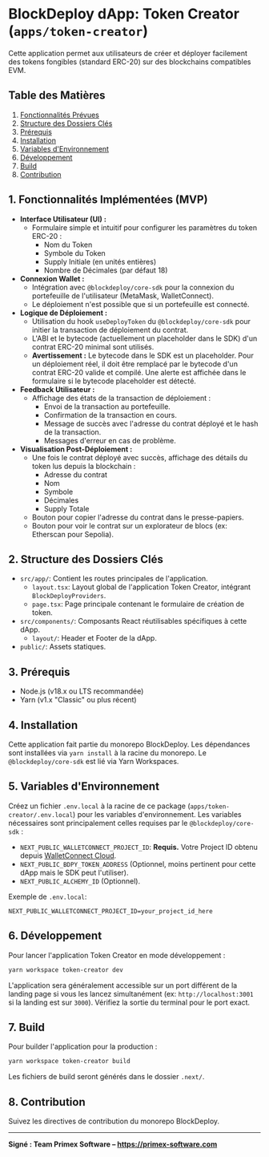 # BlockDeploy dApp: Token Creator (`apps/token-creator`)

Cette application permet aux utilisateurs de créer et déployer facilement des tokens fongibles (standard ERC-20) sur des blockchains compatibles EVM.

## Table des Matières

1.  [Fonctionnalités Prévues](#fonctionnalités-prévues)
2.  [Structure des Dossiers Clés](#structure-des-dossiers-clés)
3.  [Prérequis](#prérequis)
4.  [Installation](#installation)
5.  [Variables d'Environnement](#variables-denvironnement)
6.  [Développement](#développement)
7.  [Build](#build)
8.  [Contribution](#contribution)

## 1. Fonctionnalités Implémentées (MVP)

*   **Interface Utilisateur (UI) :**
    *   Formulaire simple et intuitif pour configurer les paramètres du token ERC-20 :
        *   Nom du Token
        *   Symbole du Token
        *   Supply Initiale (en unités entières)
        *   Nombre de Décimales (par défaut 18)
*   **Connexion Wallet :**
    *   Intégration avec `@blockdeploy/core-sdk` pour la connexion du portefeuille de l'utilisateur (MetaMask, WalletConnect).
    *   Le déploiement n'est possible que si un portefeuille est connecté.
*   **Logique de Déploiement :**
    *   Utilisation du hook `useDeployToken` du `@blockdeploy/core-sdk` pour initier la transaction de déploiement du contrat.
    *   L'ABI et le bytecode (actuellement un placeholder dans le SDK) d'un contrat ERC-20 minimal sont utilisés.
    *   **Avertissement :** Le bytecode dans le SDK est un placeholder. Pour un déploiement réel, il doit être remplacé par le bytecode d'un contrat ERC-20 valide et compilé. Une alerte est affichée dans le formulaire si le bytecode placeholder est détecté.
*   **Feedback Utilisateur :**
    *   Affichage des états de la transaction de déploiement :
        *   Envoi de la transaction au portefeuille.
        *   Confirmation de la transaction en cours.
        *   Message de succès avec l'adresse du contrat déployé et le hash de la transaction.
        *   Messages d'erreur en cas de problème.
*   **Visualisation Post-Déploiement :**
    *   Une fois le contrat déployé avec succès, affichage des détails du token lus depuis la blockchain :
        *   Adresse du contrat
        *   Nom
        *   Symbole
        *   Décimales
        *   Supply Totale
    *   Bouton pour copier l'adresse du contrat dans le presse-papiers.
    *   Bouton pour voir le contrat sur un explorateur de blocs (ex: Etherscan pour Sepolia).

## 2. Structure des Dossiers Clés

*   `src/app/`: Contient les routes principales de l'application.
    *   `layout.tsx`: Layout global de l'application Token Creator, intégrant `BlockDeployProviders`.
    *   `page.tsx`: Page principale contenant le formulaire de création de token.
*   `src/components/`: Composants React réutilisables spécifiques à cette dApp.
    *   `layout/`: Header et Footer de la dApp.
*   `public/`: Assets statiques.

## 3. Prérequis

*   Node.js (v18.x ou LTS recommandée)
*   Yarn (v1.x "Classic" ou plus récent)

## 4. Installation

Cette application fait partie du monorepo BlockDeploy. Les dépendances sont installées via `yarn install` à la racine du monorepo.
Le `@blockdeploy/core-sdk` est lié via Yarn Workspaces.

## 5. Variables d'Environnement

Créez un fichier `.env.local` à la racine de ce package (`apps/token-creator/.env.local`) pour les variables d'environnement.
Les variables nécessaires sont principalement celles requises par le `@blockdeploy/core-sdk` :

*   `NEXT_PUBLIC_WALLETCONNECT_PROJECT_ID`: **Requis.** Votre Project ID obtenu depuis [WalletConnect Cloud](https://cloud.walletconnect.com/).
*   `NEXT_PUBLIC_BDPY_TOKEN_ADDRESS` (Optionnel, moins pertinent pour cette dApp mais le SDK peut l'utiliser).
*   `NEXT_PUBLIC_ALCHEMY_ID` (Optionnel).

Exemple de `.env.local`:
```env
NEXT_PUBLIC_WALLETCONNECT_PROJECT_ID=your_project_id_here
```

## 6. Développement

Pour lancer l'application Token Creator en mode développement :
```bash
yarn workspace token-creator dev
```
L'application sera généralement accessible sur un port différent de la landing page si vous les lancez simultanément (ex: `http://localhost:3001` si la landing est sur `3000`). Vérifiez la sortie du terminal pour le port exact.

## 7. Build

Pour builder l'application pour la production :
```bash
yarn workspace token-creator build
```
Les fichiers de build seront générés dans le dossier `.next/`.

## 8. Contribution

Suivez les directives de contribution du monorepo BlockDeploy.

---
**Signé : Team Primex Software – https://primex-software.com**
